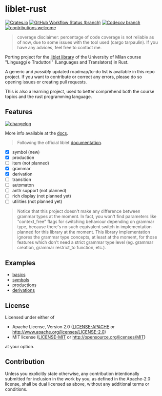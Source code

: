# liblet-rust

[![Crates.io](https://img.shields.io/crates/v/liblet)](https://crates.io/crates/liblet)
[![GitHub Workflow Status (branch)](https://img.shields.io/github/workflow/status/kristiannotari/liblet-rust/build/v0.1.2)](https://github.com/kristiannotari/liblet-rust/actions?query=workflow%3Abuild+branch%3Av0.1.2)
[![Codecov branch](https://img.shields.io/codecov/c/github/kristiannotari/liblet-rust/master)](https://codecov.io/gh/kristiannotari/liblet-rust/branch/master)
[![contributions welcome](https://img.shields.io/badge/contributions-welcome-brightgreen.svg?style=flat)](https://github.com/kristiannotari/liblet-rust/issues)

> coverage disclaimer: percentage of code coverage is not reliable as of now, due to some issues with the tool used (cargo tarpaulin). If you have any advices, feel free to contact me.

Porting project for the [liblet library](https://github.com/let-unimi/liblet) of the University of Milan course "Linguaggi e Traduttori" (Languages and Translators) in Rust.

A generic and _possibly_ updated roadmap/to-do list is available in this repo project.
If you want to contribute or correct any errors, please do so opening issues or creating pull requests.

This is also a learning project, used to better comprehend both the course topics and the rust programming language.

## Features

[![changelog](https://img.shields.io/badge/changelog-see-lightgrey)](https://github.com/kristiannotari/liblet-rust/blob/master/CHANGELOG.md)

More info available at the [docs](https://docs.rs/liblet/0.1.0).

> Following the official liblet [documentation](https://liblet.readthedocs.io).

- [x] symbol (new)
- [x] production
- [ ] item (not planned)
- [x] grammar
- [x] derivation
- [ ] transition
- [ ] automaton
- [ ] antlr support (not planned)
- [ ] rich display (not planned yet)
- [ ] utilities (not planned yet)

> Notice that this project doesn't make any difference between grammar types at the moment. In fact, you won't find parameters like "context_free" flags for switching behaviour depending on grammar type, because there's no such equivalent switch in implementation planned for this library at the moment. This library implementation ignores the grammar type concepts, at least at the moment, for those features which don't need a strict grammar type level (eg. grammar creation, grammar restrict_to function, etc.).

## Examples

- [basics](examples/basics.rs)
- [symbols](examples/symbols.rs)
- [productions](examples/productions.rs)
- [derivations](examples/derivations.rs)

## License

Licensed under either of

- Apache License, Version 2.0
   ([LICENSE-APACHE](LICENSE-APACHE) or http://www.apache.org/licenses/LICENSE-2.0)
- MIT license
   ([LICENSE-MIT](LICENSE-MIT) or http://opensource.org/licenses/MIT)

at your option.

## Contribution

Unless you explicitly state otherwise, any contribution intentionally submitted for inclusion in the work by you, as defined in the Apache-2.0 license, shall be dual licensed as above, without any additional terms or conditions.
